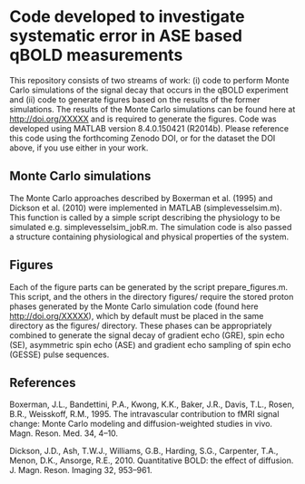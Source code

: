 # Code developed to investigate systematic error in ASE based qBOLD measurements

This repository consists of two streams of work: (i) code to perform Monte Carlo simulations of the signal decay that occurs in the qBOLD experiment and (ii) code to generate figures based on the results of the former simulations. The results of the Monte Carlo simulations can be found here at http://doi.org/XXXXX and is required to generate the figures. Code was developed using MATLAB version 8.4.0.150421 (R2014b). Please reference this code using the forthcoming Zenodo DOI, or for the dataset the DOI above, if you use either in your work.

## Monte Carlo simulations

The Monte Carlo approaches described by Boxerman et al. (1995) and Dickson et al. (2010) were implemented in MATLAB (simplevesselsim.m). This function is called by a simple script describing the physiology to be simulated e.g. simplevesselsim_jobR.m. The simulation code is also passed a structure containing physiological and physical properties of the system. 

## Figures

Each of the figure parts can be generated by the script prepare_figures.m. This script, and the others in the directory figures/ require the stored proton phases generated by the Monte Carlo simulation code (found here http://doi.org/XXXXX), which by default must be placed in the same directory as the figures/ directory. These phases can be appropriately combined to generate the signal decay of gradient echo (GRE), spin echo (SE), asymmetric spin echo (ASE) and gradient echo sampling of spin echo (GESSE) pulse sequences. 

## References

Boxerman, J.L., Bandettini, P.A., Kwong, K.K., Baker, J.R., Davis, T.L., Rosen, B.R., Weisskoff, R.M., 1995. The intravascular contribution to fMRI signal change: Monte Carlo modeling and diffusion-weighted studies in vivo. Magn. Reson. Med. 34, 4–10.

Dickson, J.D., Ash, T.W.J., Williams, G.B., Harding, S.G., Carpenter, T.A., Menon, D.K., Ansorge, R.E., 2010. Quantitative BOLD: the effect of diffusion. J. Magn. Reson. Imaging 32, 953–961. 